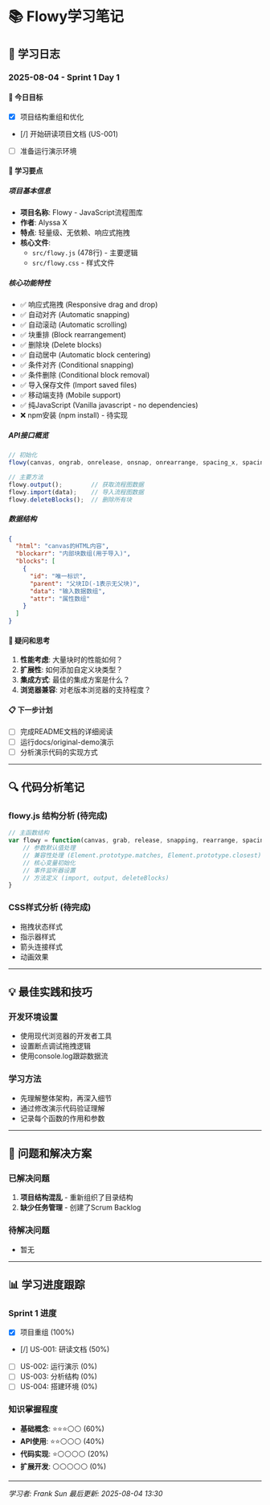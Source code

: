 # 📚 Flowy学习笔记

## 📖 学习日志

### 2025-08-04 - Sprint 1 Day 1

#### 🎯 今日目标
- [x] 项目结构重组和优化
- [/] 开始研读项目文档 (US-001)
- [ ] 准备运行演示环境

#### 📝 学习要点

##### 项目基本信息
- **项目名称**: Flowy - JavaScript流程图库
- **作者**: Alyssa X
- **特点**: 轻量级、无依赖、响应式拖拽
- **核心文件**: 
  - `src/flowy.js` (478行) - 主要逻辑
  - `src/flowy.css` - 样式文件

##### 核心功能特性
- ✅ 响应式拖拽 (Responsive drag and drop)
- ✅ 自动对齐 (Automatic snapping)  
- ✅ 自动滚动 (Automatic scrolling)
- ✅ 块重排 (Block rearrangement)
- ✅ 删除块 (Delete blocks)
- ✅ 自动居中 (Automatic block centering)
- ✅ 条件对齐 (Conditional snapping)
- ✅ 条件删除 (Conditional block removal)
- ✅ 导入保存文件 (Import saved files)
- ✅ 移动端支持 (Mobile support)
- ✅ 纯JavaScript (Vanilla javascript - no dependencies)
- ❌ npm安装 (npm install) - 待实现

##### API接口概览
```javascript
// 初始化
flowy(canvas, ongrab, onrelease, onsnap, onrearrange, spacing_x, spacing_y);

// 主要方法
flowy.output();        // 获取流程图数据
flowy.import(data);    // 导入流程图数据
flowy.deleteBlocks();  // 删除所有块
```

##### 数据结构
```json
{
  "html": "canvas的HTML内容",
  "blockarr": "内部块数组(用于导入)",
  "blocks": [
    {
      "id": "唯一标识",
      "parent": "父块ID(-1表示无父块)",
      "data": "输入数据数组",
      "attr": "属性数组"
    }
  ]
}
```

#### 🤔 疑问和思考
1. **性能考虑**: 大量块时的性能如何？
2. **扩展性**: 如何添加自定义块类型？
3. **集成方式**: 最佳的集成方案是什么？
4. **浏览器兼容**: 对老版本浏览器的支持程度？

#### 📋 下一步计划
- [ ] 完成README文档的详细阅读
- [ ] 运行docs/original-demo演示
- [ ] 分析演示代码的实现方式

---

## 🔍 代码分析笔记

### flowy.js 结构分析 (待完成)
```javascript
// 主函数结构
var flowy = function(canvas, grab, release, snapping, rearrange, spacing_x, spacing_y) {
    // 参数默认值处理
    // 兼容性处理 (Element.prototype.matches, Element.prototype.closest)
    // 核心变量初始化
    // 事件监听器设置
    // 方法定义 (import, output, deleteBlocks)
}
```

### CSS样式分析 (待完成)
- 拖拽状态样式
- 指示器样式
- 箭头连接样式
- 动画效果

---

## 💡 最佳实践和技巧

### 开发环境设置
- 使用现代浏览器的开发者工具
- 设置断点调试拖拽逻辑
- 使用console.log跟踪数据流

### 学习方法
- 先理解整体架构，再深入细节
- 通过修改演示代码验证理解
- 记录每个函数的作用和参数

---

## 🐛 问题和解决方案

### 已解决问题
1. **项目结构混乱** - 重新组织了目录结构
2. **缺少任务管理** - 创建了Scrum Backlog

### 待解决问题
- 暂无

---

## 📊 学习进度跟踪

### Sprint 1 进度
- [x] 项目重组 (100%)
- [/] US-001: 研读文档 (50%)
- [ ] US-002: 运行演示 (0%)
- [ ] US-003: 分析结构 (0%)
- [ ] US-004: 搭建环境 (0%)

### 知识掌握程度
- **基础概念**: ⭐⭐⭐⚪⚪ (60%)
- **API使用**: ⭐⭐⚪⚪⚪ (40%)
- **代码实现**: ⭐⚪⚪⚪⚪ (20%)
- **扩展开发**: ⚪⚪⚪⚪⚪ (0%)

---

*学习者: Frank Sun*
*最后更新: 2025-08-04 13:30*
